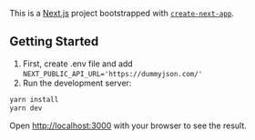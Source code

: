 This is a [Next.js](https://nextjs.org) project bootstrapped with [`create-next-app`](https://nextjs.org/docs/app/api-reference/cli/create-next-app).

## Getting Started

1. First, create .env file and add `NEXT_PUBLIC_API_URL='https://dummyjson.com/'`
2. Run the development server:

```bash
yarn install
yarn dev
```

Open [http://localhost:3000](http://localhost:3000) with your browser to see the result.
